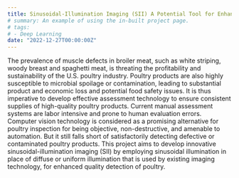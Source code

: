 ```yaml
---
title: Sinusoidal-Illumination Imaging (SII) A Potential Tool for Enhanced Detection of Muscle Defects and Microbial Spoilage of Poultry (2022-2023, USDA-NIFA-AFRI, $275,000, Completed)
# summary: An example of using the in-built project page.
# tags:
# - Deep Learning
date: "2022-12-27T00:00:00Z"
---
```

The prevalence of muscle defects in broiler meat, such as white striping, woody breast and spaghetti meat, is threating the profitability and sustainability of the U.S. poultry industry. Poultry products are also highly susceptible to microbial spoilage or contamination, leading to substantial product and economic loss and potential food safety issues. It is thus imperative to develop effective assessment technology to ensure consistent supplies of high-quality poultry products. Current manual assessment systems are labor intensive and prone to human evaluation errors. Computer vision technology is considered as a promising alternative for poultry inspection for being objective, non-destructive, and amenable to automation. But it still falls short of satisfactorily detecting defective or contaminated poultry products. This project aims to develop innovative sinusoidal-illumination imaging (SII) by employing sinusoidal illumination in place of diffuse or uniform illumination that is used by existing imaging technology, for enhanced quality detection of poultry.
